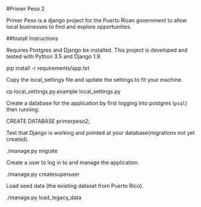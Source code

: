 #Primer Peso 2

Primer Peso is a django project for the Puerto Rican government to allow local businesses to find and explore opportunities.

##Install Instructions

Requires Postgres and Django be installed.  This project is developed and tested with Python 3.5 and Django 1.9.

  pip install -r requirements/app.txt

Copy the local_settings file and update the settings to fit your machine.

  cp local_settings.py.example local_settings.py

Create a database for the application by first logging into postgres (`psql`) then running:

  CREATE DATABASE primerpeso2;

Test that Django is working and pointed at your database(migrations not yet created).

  ./manage.py migrate

Create a user to log in to and manage the application.

  ./manage.py createsuperuser

Load seed data (the existing dataset from Puerto Rico).

  ./manage.py load_legacy_data
